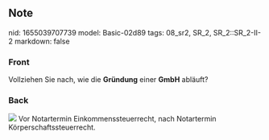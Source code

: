## Note
nid: 1655039707739
model: Basic-02d89
tags: 08_sr2, SR_2, SR_2::SR_2-II-2
markdown: false

### Front
Vollziehen Sie nach, wie die <b>Gründung</b> einer <b>GmbH</b>
abläuft?

### Back
<img src="paste-35a1acb8b2e81c705923222ec9be374f904c51d8.jpg"> Vor
Notartermin Einkommenssteuerrecht, nach Notartermin
Körperschaftssteuerrecht.
